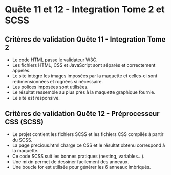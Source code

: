 # Quête 11 et 12 - Integration Tome 2 et SCSS

## Critères de validation Quête 11 - Integration Tome 2 
* Le code HTML passe le validateur W3C.
* Les fichiers HTML, CSS et JavaScript sont séparés et correctement appelés.
* Le site intègre les images imposées par la maquette et celles-ci sont redimensionnées et rognées si nécessaire.
* Les polices imposées sont utilisées.
* Le résultat ressemble au plus près à la maquette graphique fournie.
* Le site est responsive.

## Critères de validation Quête 12 - Préprocesseur CSS (SCSS)
* Le projet contient les fichiers SCSS et les fichiers CSS compilés à partir du SCSS.
* La page precious.html charge ce CSS et le résultat obtenu correspond à la maquette.
* Ce code SCSS suit les bonnes pratiques (nesting, variables...).
* Une mixin permet de dessiner facilement des anneaux.
* Une boucle for est utilisée pour générer les 6 anneaux imbriqués.

